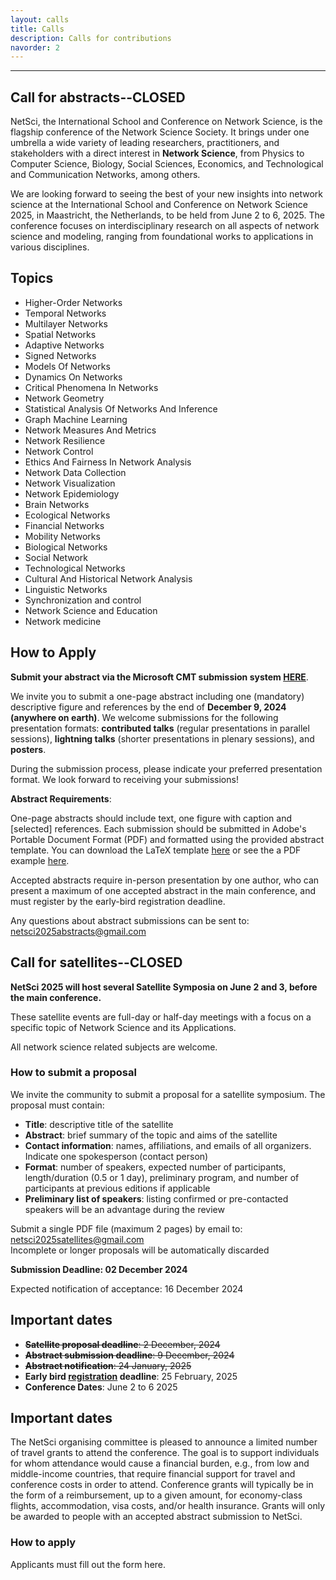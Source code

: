 ```yaml
---
layout: calls
title: Calls
description: Calls for contributions
navorder: 2
---
```


  
---  


## Call for abstracts--CLOSED

NetSci, the International School and Conference on Network Science, is the flagship conference of the Network Science
Society. It brings under one umbrella a wide variety of leading researchers, practitioners, and stakeholders with a direct
interest in **Network Science**, from Physics to Computer Science, Biology, Social Sciences, Economics, and Technological
and Communication Networks, among others. 


We are looking forward to seeing the best of your new insights into network science at the International School and Conference on Network Science 2025, in Maastricht, the Netherlands, to be held from June 2 to 6, 2025. The conference focuses on interdisciplinary research on all aspects of network science and modeling, ranging from foundational works to applications in various disciplines.  
  

## Topics
- Higher-Order Networks
- Temporal Networks
- Multilayer Networks
- Spatial Networks
- Adaptive Networks
- Signed Networks
- Models Of Networks
- Dynamics On Networks
- Critical Phenomena In Networks
- Network Geometry
- Statistical Analysis Of Networks And Inference
- Graph Machine Learning
- Network Measures And Metrics
- Network Resilience
- Network Control
- Ethics And Fairness In Network Analysis
- Network Data Collection
- Network Visualization
- Network Epidemiology
- Brain Networks
- Ecological Networks
- Financial Networks
- Mobility Networks
- Biological Networks
- Social Network
- Technological Networks
- Cultural And Historical Network Analysis
- Linguistic Networks
- Synchronization and control
- Network Science and Education
- Network medicine
 


## How to Apply

**Submit your abstract via the Microsoft CMT submission system [HERE](https://cmt3.research.microsoft.com/NETSCI2025)**.

We invite you to submit a one-page abstract including one (mandatory) descriptive figure and references by the end of **December 9, 2024 (anywhere on earth)**.
We welcome submissions for the following presentation formats: 
**contributed talks** (regular presentations in parallel sessions), 
**lightning talks** (shorter presentations in plenary sessions), 
and **posters**.

During the submission process, please indicate your preferred presentation format.
We look forward to receiving your submissions! 


**Abstract Requirements**:

One-page abstracts should include text, one figure with caption and [selected] references. Each submission should be submitted in Adobe's Portable Document Format (PDF) and formatted using the provided abstract template. You can download the LaTeX template <a href="https://github.com/NetSci2025/netsci2025.github.io/raw/main/assets/templates/NetSci2025_abstract_template.zip" download>here</a> or see the a PDF example <a href="https://github.com/user-attachments/files/16743747/NetSci2025_sample_abstract.pdf" download>here</a>.

Accepted abstracts require in-person presentation by one author, who can present a maximum of one accepted abstract in the main conference, and must register by the early-bird registration deadline.

Any questions about abstract submissions can be sent to: [netsci2025abstracts@gmail.com](netsci2025abstracts@gmail.com)


## Call for satellites--CLOSED

**NetSci 2025 will host several Satellite Symposia on June 2 and 3, before the main conference.**  

These satellite events are full-day or half-day meetings with a focus on a specific topic of Network Science and its Applications.  

All network science related subjects are welcome.  

### How to submit a proposal  

We invite the community to submit a proposal for a satellite symposium. The proposal must contain:
* **Title**: descriptive title of the satellite
* **Abstract**: brief summary of the topic and aims of the satellite
* **Contact information**: names, affiliations, and emails of all organizers. Indicate one spokesperson (contact person)
* **Format**: number of speakers, expected number of participants, length/duration (0.5 or 1 day), preliminary program, and number of participants at previous editions if applicable
* **Preliminary list of speakers**: listing confirmed or pre-contacted speakers will be an advantage during the review

Submit a single PDF file (maximum 2 pages) by email to: [netsci2025satellites@gmail.com](mailto:netsci2025satellites@gmail.com)  
Incomplete or longer proposals will be automatically discarded  

**Submission Deadline: 02 December 2024**

Expected notification of acceptance: 16 December 2024



## Important dates 
- ~~**Satellite proposal deadline**: 2 December, 2024~~
- ~~**Abstract submission deadline**: 9 December, 2024~~
- ~~**Abstract notification**: 24 January, 2025~~
- **Early bird [registration](/registration) deadline**: 25 February, 2025
- **Conference Dates**: June 2 to 6 2025


## Important dates 
The NetSci organising committee is pleased to announce a limited number of travel grants to attend the conference. The goal is to support individuals for whom attendance would cause a financial burden, e.g., from low and middle-income countries, that require financial support for travel and conference costs in order to attend. Conference grants will typically be in the form of a reimbursement, up to a given amount, for economy-class flights, accommodation, visa costs, and/or health insurance.
Grants will only be awarded to people with an accepted abstract submission to NetSci. 

### How to apply
Applicants must fill out the form here.



<!-- ## NetSci

The International School and Conference on Network Science, NetSci, is the flagship conference on Complex Networks promoted by the Network Science Society. It brings under one umbrella a wide variety of leading researchers, practitioners, and stakeholders with a direct interest in **Network Science**, from Physics to Computer Science, Biology, Social Sciences, Economics, and Technological and Communication Networks, among others. The conference focuses on interdisciplinary research on all aspects of network science and modeling, ranging from foundational works to applications in various disciplines.


The conference will be in-person only.

If you have any questions, please do not hesitate to contact us: [netsci2025@gmail.com](mailto:netsci2025@gmail.com)



## How to proceed
- Authors must submit their abstracts online through the paper submission system;
- Abstracts must be submitted according to the instructions below to ensure abstracts will be readable through the online review system and adhere to publication policies;
- Abstracts submitted are reviewed by experts selected by the conference committee for their demonstrated knowledge of particular topics. Authors will be notified of the review results by email.

If your paper is accepted, it will be assigned to either a lecture session or a poster session. Prepare your presentation accordingly, following the guidelines below. The author's request for an oral or poster presentation is taken into consideration but the final decision to place a paper in a lecture or poster session rests with the evaluation committee.


### Abstract Requirements

Abstracts may be no longer than 1 page, including all text, figures, and references. Please note that after the submission deadline the list and the order of the authors cannot be modified, and must remain unchanged in the final version of the program.

Each accepted paper must be presented by one of the authors’ in-person at the conference site according to the schedule published. Presentation by anyone else than one of the co-authors (proxies, video or remote cast) is not allowed unless explicitly approved before the conference by the technical committee. One of the authors must register for the conference and must register before the author registration deadline. Failure to do so will result in automatic withdrawal of the paper from the conference program.

For posters, one author must be present at the poster during the entire duration of the session.

An author cannot present more than 1 accepted paper.

### File Format

The review process will be performed from the electronic submission of your paper. To ensure that your document is compatible with the review system and proceedings system, you must adhere to the following requirements. Papers must be submitted in Adobe's Portable Document Format (PDF). These requirements mandate that your files:

- Must NOT have Adobe Document Protection or Document Security enabled ;
- Must NOT be password-protected ;
- Must be 'US Letter';
- Does not contain hyperlinks;
- Have monochrome images down-sampled at 600 dpi, grayscale & colour images at 300 dpi.

### File Size Limit

Authors will be permitted to submit files weighing up to 5 MB.

### Writing Language

English is the official language of the conference. As a result, all papers must be entirely submitted (and presented) in English.

### Authors List

The authors' name(s) and affiliation(s) appear below the title in capital and lower case letters. NetSci Committee does not perform blind reviews, so be sure to include the author list in your submitted paper. Papers with multiple authors and affiliations may require two or more lines for this information. The order of the authors on the document should exactly match in number and order the authors typed into the online submission form.
Submit your abstract -->

<!-- ### Before you begin the submission process, please prepare the following information:

- Presenting author's contact information:
  - Full given name and family name
  - Main affiliation details: institution, address, city, province/state, country, post/zip code
  - E-mail address
  - Phone number where you can easily be reached
- Co-authors' information:
  - Full given name and family name
  - Main affiliation
  - E-mail address
- A PDF copy of your abstract which you will be required to upload during the submission process.

You will receive an automated email with your submission summary, your abstract number, a unique access code and the link that will enable you to access your file and author entry forms at any time before the submission deadline.

The Secretariat will process your request and send you an official confirmation

 -->
<!-- 
## Broad Topics

1. Higher-Order Networks;
2. Temporal Networks;
3. Multilayer Networks;
4. Spatial Networks;
5. Adaptive Networks;
6. Signed Networks;
7. Models Of Networks;
8. Dynamics On Networks;
9. Critical Phenomena In Networks;
10. Network Geometry;
11. Statistical Analysis Of Networks And Inference;
12. Graph Machine Learning;
13. Network Measures And Metrics;
14. Network Resilience;
15. Network Control;
16. Ethics And Fairness In Network Analysis;
17. Network Data Collection;
18. Network Visualization;
19. Network Epidemiology;
20. Brain Networks;
21. Ecological Networks;
22. Financial Networks;
23. Mobility Networks;
24. Biological Networks;
25. Social Network;
26. Technological Networks;
27. Cultural And Historical Network Analysis;
28. Linguistic Networks;
29. Synchronization and control;
30. Network Science and Education;
31. Network medicine. -->




